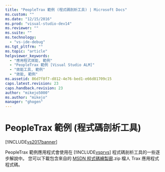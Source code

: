 ```yaml
---
title: "PeopleTrax 範例 (程式碼剖析工具) | Microsoft Docs"
ms.custom: ""
ms.date: "12/15/2016"
ms.prod: "visual-studio-dev14"
ms.reviewer: ""
ms.suite: ""
ms.technology: 
  - "vs-ide-debug"
ms.tgt_pltfrm: ""
ms.topic: "article"
helpviewer_keywords: 
  - "應用程式效能, 範例"
  - "PeopleTrax 範例 [Visual Studio ALM]"
  - "效能工具, 範例"
  - "效能, 範例"
ms.assetid: 86d7f8f7-d812-4e76-bed1-e66d81709c15
caps.latest.revision: 23
caps.handback.revision: 23
author: "mikejo5000"
ms.author: "mikejo"
manager: "ghogen"
---
```

# PeopleTrax 範例 (程式碼剖析工具)
[!INCLUDE[vs2017banner](../code-quality/includes/vs2017banner.md)]

PeopleTrax 範例應用程式會使用在 [!INCLUDE[vsprvs](../code-quality/includes/vsprvs_md.md)] 程式碼剖析工具的一些逐步解說中。  您可以下載包含來自的 [MSDN 程式碼繪製廊](http://go.microsoft.com/fwlink/?LinkId=160299).zip 檔人 Trax 應用程式程式碼。